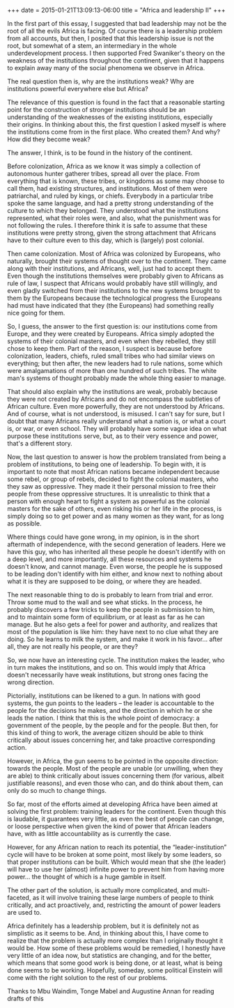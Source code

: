 +++
date = 2015-01-21T13:09:13-06:00
title = "Africa and leadership II"
+++

In the first part of this essay, I suggested that bad leadership may not be the root of all the evils  Africa  is facing. Of course there is a leadership problem from all accounts, but then, I posited that this leadership issue is not the root, but somewhat of a stem, an intermediary in the whole underdevelopment process. I then supported Fred Swaniker's theory on the weakness of the institutions throughout the continent, given that it happens to explain away many of the social phenomena we observe in Africa.

The real question then is, why are the institutions weak? Why are institutions powerful everywhere else but Africa? 

The relevance of this question is found in the fact that a reasonable starting point for the construction of stronger institutions should be an understanding of the weaknesses of the existing institutions, especially their origins. In thinking about this, the first question I asked myself is where the institutions come from in the first place. Who created them? And why? How did they become weak?

The answer, I think, is to be found in the history of the continent.

Before colonization, Africa as we know it was simply a collection of autonomous hunter gatherer tribes, spread all over the place. From everything that is known, these tribes, or kingdoms as some may choose to call them, had existing structures, and institutions. Most of them were patriarchal, and ruled by kings, or chiefs. Everybody in a particular tribe spoke the same language, and had a pretty strong understanding of the culture to which they belonged. They understood what the institutions represented, what their roles were, and also, what the punishment was for not following the rules. I therefore think it is safe to assume that these institutions were pretty strong, given the strong attachment that Africans have to their culture even to this day, which is (largely) post colonial. 

Then came colonization. Most of Africa was colonized by Europeans, who naturally, brought their systems of thought over to the continent. They came along with their institutions, and Africans, well, just had to accept them. Even though the institutions themselves were probably given to Africans as rule of law, I suspect that Africans would probably have still willingly, and even gladly switched from their institutions to the new systems brought to them by the Europeans because the technological progress the Europeans had must have indicated that they (the Europeans) had something really nice going for them.

So, I guess, the answer to the first question is: our institutions come from Europe, and they were created by Europeans. Africa simply adopted the systems of their colonial masters, and even when they rebelled, they still chose to keep them. Part of the reason, I suspect is because before colonization, leaders, chiefs, ruled small tribes who had similar views on everything; but then after, the new leaders had to rule nations, some which were amalgamations of more than one hundred of such tribes. The white man's systems of thought probably made the whole thing easier to manage.

That should also explain why the institutions are weak, probably because they were not created by Africans and do not encompass the subtleties of African culture. Even more powerfully, they are not understood by Africans. And of course, what is not understood, is misused. I can't say for sure, but I doubt that many Africans really understand what a nation is, or what a court is, or war, or even school. They will probably have some vague idea on what purpose these institutions serve, but, as to their very essence and power, that's a different story. 

Now, the last question to answer is how the problem translated from being a problem of institutions, to being one of leadership. To begin with, it is important to note that most African nations became independent because some rebel, or group of rebels, decided to fight the colonial masters, who they saw as oppressive. They made it their personal mission to free their people from these oppressive structures. It is unrealistic to think that a person with enough heart to fight a system as powerful as the colonial masters for the sake of others, even risking his or her life in the process, is simply doing so to get power and as many women as they want, for as long as possible.

Where things could have gone wrong, in my opinion, is in the short aftermath of independence, with the second generation of leaders. Here we have this guy, who has inherited all these people he doesn't identify with on a deep level, and more importantly, all these resources and systems he doesn't know, and cannot manage. Even worse, the people he is supposed to be leading don't identify with him either, and know next to nothing about what it is they are supposed to be doing, or where they are headed.

The next reasonable thing to do is probably to learn from trial and error. Throw some mud to the wall and see what sticks. In the process, he probably discovers a few tricks to keep the people in submission to him, and to maintain some form of equilibrium, or at least as far as he can manage. But he also gets a feel for power and authority, and realizes that most of the population is like him: they have next to no clue what they are doing. So he learns to milk the system, and make it work in his favor... after all, they are not really his people, or are they? 

So, we now have an interesting cycle. The institution makes the leader, who in turn makes the institutions, and so on. This would imply that Africa doesn't necessarily have weak institutions, but strong ones facing the wrong direction.

Pictorially, institutions can be likened to a gun. In nations with good systems, the gun points to the leaders – the leader is accountable to the people for the decisions he makes, and the direction in which he or she leads the nation. I think that this is the whole point of democracy: a government of the people, by the people and for the people. But then, for this kind of thing to work, the average citizen should be able to think critically about issues concerning her, and take proactive corresponding action.

However, in Africa, the gun seems to be pointed in the opposite direction: towards the people. Most of the people are unable (or unwilling, when they are able) to think critically about issues concerning them (for various, albeit justifiable reasons), and even those who can, and do think about them, can only do so much to change things. 

So far, most of the efforts aimed at developing Africa have been aimed at solving the first problem: training leaders for the continent. Even though this is laudable, it guarantees very little, as even the best of people can change, or loose perspective when given the kind of power that African leaders have, with as little accountability as is currently the case. 

However, for any African nation to reach its potential, the “leader-institution” cycle will have to be broken at some point, most likely by some leaders, so that proper institutions can be built. Which would mean that she (the leader) will have to use her (almost) infinite power to prevent him from having more power... the thought of which is a huge gamble in itself.

The other part of the solution, is actually more complicated, and multi-faceted, as it will involve training these large numbers of people to think critically, and act proactively, and, restricting the amount of power leaders are used to.  

Africa definitely has a leadership problem, but it is definitely not as simplistic as it seems to be. And, in thinking about this, I have come to realize that the problem is actually more complex than I originally thought it would be. How some of these problems would be remedied, I honestly have very little of an idea now, but statistics are changing, and for the better, which means that some good work is being done, or at least, what is being done seems to be working. Hopefully, someday, some political Einstein will come with the right solution to the rest of our problems.


Thanks to Mbu Waindim, Tonge Mabel and Augustine Annan for reading drafts of this
